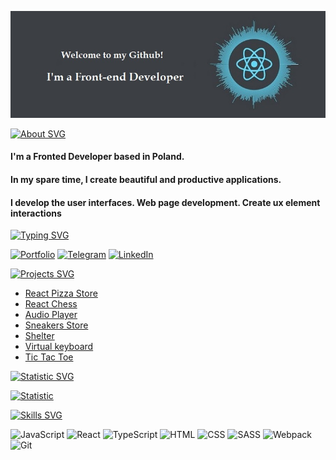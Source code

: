 [![iChernous GitHub Banner](./background.jpg)](https://github.com/ichernous94)

[![About SVG](https://readme-typing-svg.herokuapp.com?font=Fira+Code&duration=3000&pause=10000&color=7cc5d9&vCenter=true&width=435&lines=About+Me)](https://github.com/ichernous94)

#### I'm a Fronted Developer based in Poland.   
#### In my spare time, I create beautiful and productive applications.
#### I develop the user interfaces. Web page development. Create ux element interactions

[![Typing SVG](https://readme-typing-svg.herokuapp.com?font=Fira+Code&duration=3000&pause=10000&color=7cc5d9&vCenter=true&width=435&lines=Connect+with+me%3A)](https://github.com/ichernous94)

[![Portfolio](https://img.shields.io/badge/Portfolio-5340ff?style=for-the-badge&logo=Google-chrome&logoColor=white)](https://ichernous-portfolio-web.netlify.app/)
[![Telegram](https://img.shields.io/badge/Telegram-2CA5E0?style=for-the-badge&logo=telegram&logoColor=white)](https://t.me/icharnaus)
[![LinkedIn](https://img.shields.io/badge/linkedin-%230077B5.svg?style=for-the-badge&logo=linkedin&logoColor=white)](https://www.linkedin.com/in/ichernous/)

[![Projects SVG](https://readme-typing-svg.herokuapp.com?font=Fira+Code&duration=3000&pause=10000&color=7cc5d9&vCenter=true&width=435&lines=Projects%3A)](https://github.com/ichernous94)

- [React Pizza Store](https://react-pizza-store.netlify.app/)
- [React Chess](https://react-ts-chess.netlify.app/)
- [Audio Player](https://js30-audio-player.netlify.app/)
- [Sneakers Store](https://react-sneakers-store.netlify.app)
- [Shelter](https://rolling-scopes-school.github.io/ichernous94-JSFE2022Q1/shelter/pages/main/)
- [Virtual keyboard](https://ichernous94.github.io/virtual-keyboard/)
- [Tic Tac Toe](https://js30-tic-tac-toe.netlify.app/)

[![Statistic SVG](https://readme-typing-svg.herokuapp.com?font=Fira+Code&duration=3000&pause=10000&color=7cc5d9&vCenter=true&width=435&lines=GitHub+Analytics%3A)](https://github.com/ichernous94)

[![Statistic](https://github-readme-stats.vercel.app/api/top-langs/?username=ichernous94&layout=compact)](https://github.com/ichernous94)

[![Skills SVG](https://readme-typing-svg.herokuapp.com?font=Fira+Code&duration=3000&pause=10000&color=7cc5d9&vCenter=true&width=435&lines=Languages+and+Tools%3A)](https://github.com/ichernous94)

![JavaScript](https://img.shields.io/badge/JavaScript-323330?style=for-the-badge&logo=javascript&logoColor=F7DF1E)
![React](https://img.shields.io/badge/React-20232A?style=for-the-badge&logo=react&logoColor=61DAFB)
![TypeScript](https://img.shields.io/badge/typescript-%23007ACC.svg?style=for-the-badge&logo=typescript&logoColor=white)
![HTML](https://img.shields.io/badge/HTML5-E34F26?style=for-the-badge&logo=html5&logoColor=white)
![CSS](https://img.shields.io/badge/CSS3-1572B6?style=for-the-badge&logo=css3&logoColor=white)
![SASS](https://img.shields.io/badge/SASS-hotpink.svg?style=for-the-badge&logo=SASS&logoColor=white)
![Webpack](https://img.shields.io/badge/webpack-%238DD6F9.svg?style=for-the-badge&logo=webpack&logoColor=black)
![Git](https://img.shields.io/badge/git-%23F05033.svg?style=for-the-badge&logo=git&logoColor=white)
